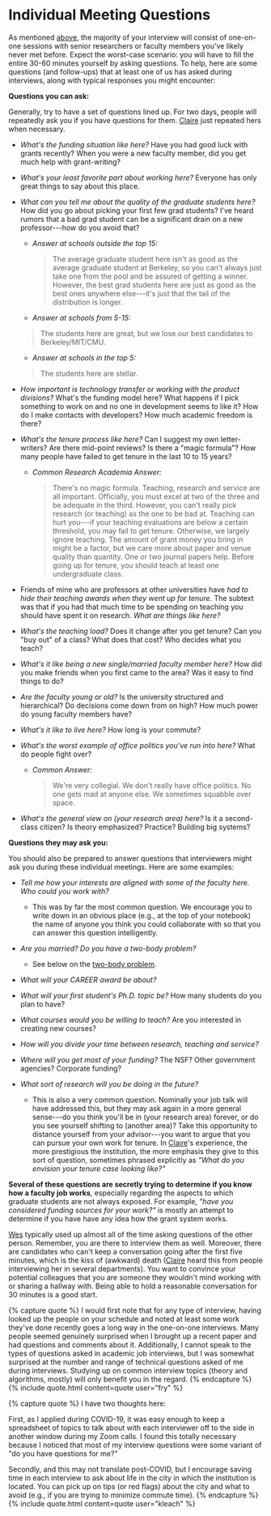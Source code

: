 # Individual Meeting Questions

As mentioned [above](#the-different-types-of-interview-meetings),
the majority of your interview will consist of one-on-one sessions 
with senior researchers or faculty members you've likely never met before. 
Expect the worst-case scenario: you
will have to fill the entire 30-60 minutes yourself by asking questions. 
To help, here are some questions (and follow-ups) that at least one of 
us has asked during interviews, along with typical responses you might encounter:

**Questions you can ask:**

Generally, try to have a set of questions lined up. For two days,
people will repeatedly ask you if you have questions for them.  [Claire](/grad-job-guide/about#authors) just
repeated hers when necessary.

* *What's the funding situation like here?* Have you had good luck with 
  grants recently? When you were a new faculty member, 
  did you get much help with grant-writing?

* *What's your least favorite part about working here?* 
  Everyone has only great things to say about this place. 

* *What can you tell me about the quality of the graduate students here?*
  How did you go about picking your first few grad students? I've heard
  rumors that a bad grad student can be a significant drain on a new professor---how
  do you avoid that? 
  * *Answer at schools outside the top 15:* 
    > The average graduate student here isn't as
    good as the average graduate student at Berkeley, so you can't always just take
    one from the pool and be assured of getting a winner. However, the best grad
    students here are just as good as the best ones anywhere else---it's just that
    the tail of the distribution is longer. 
  * *Answer at schools from 5-15:* 
   > The students here are great, but we lose our best candidates to Berkeley/MIT/CMU.
  * *Answer at schools in the top 5:* 
   > The students here are stellar.

* *How important is technology transfer or working with the product
  divisions?* What's the funding model here? What happens if I pick something
  to work on and no one in development seems to like it? How do I make 
  contacts with developers? How much academic freedom is there? 

* *What's the tenure process like here?* Can I suggest my own
  letter-writers? Are there mid-point reviews? Is there a "magic formula"?
  How many people have failed to get tenure in the last 10 to 15 years? 
  * *Common Research Academia Answer:* 
    > There's no magic formula. Teaching, research and
    service are all important. Officially, you must excel at 
    two of the three and be adequate in the third. However, you can't 
    really pick research (or
    teaching) as the one to be bad at. Teaching can hurt you---if 
    your teaching evaluations are below a certain threshold, 
    you may fail to get tenure. Otherwise, we largely ignore teaching. 
    The amount of grant money you bring in might be a factor, but we 
    care more about paper and venue quality than quantity. One or two 
    journal papers help. Before going up for tenure, you should teach at 
    least one undergraduate class.

* Friends of mine who are professors at other universities have *had to
  hide their teaching awards when they went up for tenure*. The subtext was
  that if you had that much time to be spending on teaching you should have
  spent it on research. *What are things like here?*

* *What's the teaching load?* Does it change after you get tenure? Can you
  "buy out" of a class? What does that cost? Who decides what you teach? 

* *What's it like being a new single/married faculty member here?* How did
  you make friends when you first came to the area? Was it easy to find
  things to do?

* *Are the faculty young or old?* Is the university structured and
  hierarchical? Do decisions come down from on high? How much power do young
  faculty members have? 

* *What's it like to live here?* How long is your commute? 

* *What's the worst example of office politics you've run into here?* What
  do people fight over?
  * *Common Answer:* 
    > We're very collegial. We don't really have office politics.
    No one gets mad at anyone else. We sometimes squabble over space.

* *What's the general view on (your research area) here?*
  Is it a second-class citizen? Is theory emphasized? Practice? Building big systems? 

**Questions they may ask you:**

You should also be prepared to answer questions that interviewers might 
ask you during these individual meetings. Here are some examples:

* <span class="highlight" style="font-style:italic">Tell me how your interests are aligned with some of the faculty here.
  Who could you work with?</span>
  * This was by far the most common question. We encourage you to write
    down in an obvious place (e.g., at the top of your notebook) the name
    of anyone you think you could collaborate with so that you can answer
    this question intelligently. 

* *Are you married? Do you have a two-body problem?*
  * See below on the [two-body problem](#dual-career-couples).

* *What will your CAREER award be about?* 

* *What will your first student's Ph.D. topic be?* How many students do you plan to have? 

* *What courses would you be willing to teach?* Are you interested in
  creating new courses? 

* *How will you divide your time between research, teaching and service?* 

* *Where will you get most of your funding?* The NSF? Other government agencies?
  Corporate funding? 

* <span class="highlight" style="font-style:italic">What sort of research will you be doing in the future?</span> 
  * This is also a very common question.  Nominally your job talk will have
    addressed this, but they may ask again in a more general sense---do you think
    you'll be in (your research area) forever, or do you see yourself
    shifting to (another area)? Take this opportunity to distance yourself from
    your advisor---you want to argue that you can pursue your own work
    for tenure. In [Claire](/grad-job-guide/about#authors)'s experience, the more prestigious the institution, the
    more emphasis they give to this sort of question, sometimes phrased explicitly
    as *"What do you envision your tenure case looking like?"*


**Several of these questions are secretly trying to determine if you know how a 
faculty job works**, especially regarding the aspects to which
graduate students are not always exposed.  For example, *"have you considered
funding sources for your work?"* is mostly an attempt to determine if you have
have any idea how the grant system works.  

[Wes](/grad-job-guide/about#authors) typically used up almost all of the time asking questions of the other
person. Remember, you are there to interview them as well.  Moreover, 
there are candidates who can't keep a conversation going after the first
five minutes, which is the kiss of (awkward) death ([Claire](/grad-job-guide/about#authors) heard this from
people interviewing her in several departments). <span class="highlight">You want to convince your
potential colleagues that you are someone they wouldn't mind working 
with or sharing a hallway with. Being able to hold a reasonable 
conversation for 30 minutes is a good start.</span>

{% capture quote %}
I would first note that for any type of interview, having looked up the people
on your schedule and noted at least some work they've done recently goes a long
way in the one-on-one interviews.  Many people seemed genuinely surprised when I
brought up a recent paper and had questions and comments about it.
Additionally, I cannot speak to the types of questions asked in academic job
interviews, but I was somewhat surprised at the number and range of technical
questions asked of me during interviews.  Studying up on common interview topics
(theory and algorithms, mostly) will only benefit you in the regard.
{% endcapture %}
{% include quote.html content=quote user="fry" %}


{% capture quote %}
I have two thoughts here:

First, as I applied during COVID-19, it was
easy enough to keep a spreadsheet of topics to talk about with each
interviewer off to the side in another window during my Zoom calls.
I found this totally necessary because I noticed that most of my
interview questions were some variant of "do you have questions for me?"

Secondly, and this may not translate post-COVID, but I encourage saving time in each
interview to ask about life in the city in which the institution is
located.  You can pick up on tips (or red flags) about the city and what
to avoid (e.g., if you are trying to minimize commute time). 
{% endcapture %}
{% include quote.html content=quote user="kleach" %}
